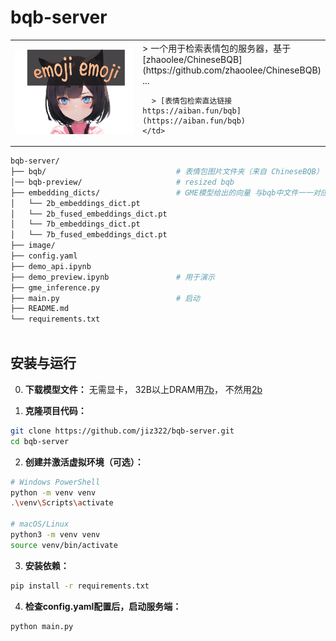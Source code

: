 # bqb-server

<table width="100%" style="table-layout: fixed;">
  <tr>
    <td width="600">
      <img src="./image/emoji.png" alt="banban" width="100%">
    </td>
    <td>
      > 一个用于检索表情包的服务器，基于 [zhaoolee/ChineseBQB](https://github.com/zhaoolee/ChineseBQB) ...
      
      > [表情包检索直达链接 https://aiban.fun/bqb](https://aiban.fun/bqb)
    </td>
  </tr>
</table>

```bash
bqb-server/
├── bqb/                             # 表情包图片文件夹（来自 ChineseBQB）  
│── bqb-preview/                     # resized bqb
├── embedding_dicts/                 # GME模型给出的向量 与bqb中文件一一对应
│   └── 2b_embeddings_dict.pt        
│   └── 2b_fused_embeddings_dict.pt  
│   └── 7b_embeddings_dict.pt        
│   └── 7b_fused_embeddings_dict.pt  
├── image/ 
├── config.yaml  
├── demo_api.ipynb                       
├── demo_preview.ipynb               # 用于演示
├── gme_inference.py    
├── main.py                          # 启动
├── README.md                                           
└── requirements.txt
 
```

## 安装与运行

0. **下载模型文件：**
无需显卡，
32B以上DRAM用[7b](https://huggingface.co/Alibaba-NLP/gme-Qwen2-VL-7B-InstructB)，
不然用[2b](https://huggingface.co/Alibaba-NLP/gme-Qwen2-VL-2B-Instruct)

1. **克隆项目代码：**
```bash
git clone https://github.com/jiz322/bqb-server.git
cd bqb-server
```

2. **创建并激活虚拟环境（可选）：**
```bash
# Windows PowerShell
python -m venv venv
.\venv\Scripts\activate

# macOS/Linux
python3 -m venv venv
source venv/bin/activate
```

3. **安装依赖：**
```bash
pip install -r requirements.txt
```

4. **检查config.yaml配置后，启动服务端：**
```bash
python main.py
```

